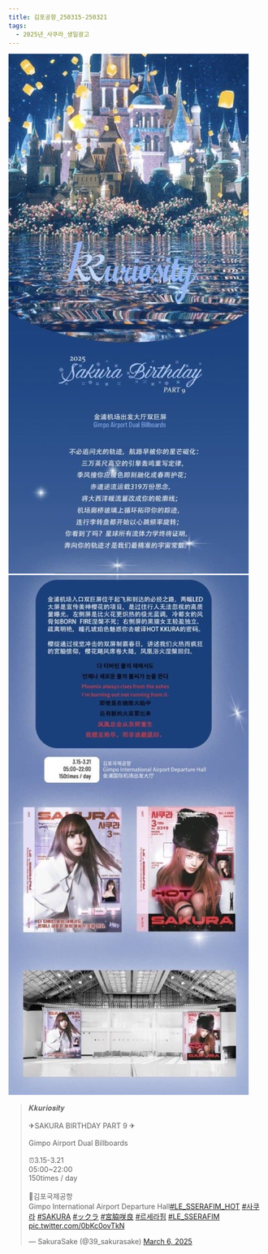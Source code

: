 ```yaml
---
title: 김포공항_250315-250321
tags:
  - 2025년_사쿠라_생일광고
---
```

<img src="assets/1741259611.jpg">
<img src="assets/1741259611 (1).jpg">


<blockquote class="twitter-tweet"><p lang="en" dir="ltr">𝑲𝒌𝒖𝒓𝒊𝒐𝒔𝒊𝒕𝒚<br><br>✈SAKURA BIRTHDAY PART 9 ✈<br><br>Gimpo Airport Dual Billboards<br><br>⏰3.15-3.21<br>05:00~22:00 <br>150times / day<br><br>📍김포국제공항<br>Gimpo International Airport Departure Hall<a href="https://twitter.com/hashtag/LE_SSERAFIM_HOT?src=hash&amp;ref_src=twsrc%5Etfw">#LE_SSERAFIM_HOT</a> <a href="https://twitter.com/hashtag/%EC%82%AC%EC%BF%A0%EB%9D%BC?src=hash&amp;ref_src=twsrc%5Etfw">#사쿠라</a> <a href="https://twitter.com/hashtag/SAKURA?src=hash&amp;ref_src=twsrc%5Etfw">#SAKURA</a> <a href="https://twitter.com/hashtag/%E3%83%83%E3%82%AF%E3%83%A9?src=hash&amp;ref_src=twsrc%5Etfw">#ックラ</a> <a href="https://twitter.com/hashtag/%E5%AE%AE%E8%84%87%E5%92%B2%E8%89%AF?src=hash&amp;ref_src=twsrc%5Etfw">#宮脇咲良</a> <a href="https://twitter.com/hashtag/%EB%A5%B4%EC%84%B8%EB%9D%BC%ED%95%8C?src=hash&amp;ref_src=twsrc%5Etfw">#르세라핌</a> <a href="https://twitter.com/hashtag/LE_SSERAFIM?src=hash&amp;ref_src=twsrc%5Etfw">#LE_SSERAFIM</a> <a href="https://t.co/0bKc0ovTkN">pic.twitter.com/0bKc0ovTkN</a></p>&mdash; SakuraSake (@39_sakurasake) <a href="https://twitter.com/39_sakurasake/status/1897605141139972128?ref_src=twsrc%5Etfw">March 6, 2025</a></blockquote>

